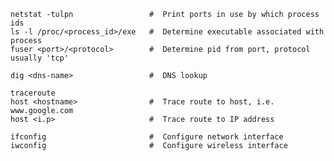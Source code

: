     netstat -tulpn                 #  Print ports in use by which process ids
    ls -l /proc/<process_id>/exe   #  Determine executable associated with process
    fuser <port>/<protocol>        #  Determine pid from port, protocol usually 'tcp' 

    dig <dns-name>                 #  DNS lookup
    
    traceroute
    host <hostname>                #  Trace route to host, i.e. www.google.com
    host <i.p>                     #  Trace route to IP address
    
    ifconfig                       #  Configure network interface
    iwconfig                       #  Configure wireless interface
    
    
